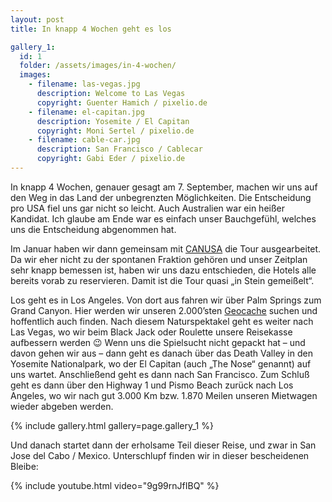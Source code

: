 ```yaml
---
layout: post
title: In knapp 4 Wochen geht es los

gallery_1:
  id: 1
  folder: /assets/images/in-4-wochen/
  images:
    - filename: las-vegas.jpg
      description: Welcome to Las Vegas
      copyright: Guenter Hamich / pixelio.de
    - filename: el-capitan.jpg
      description: Yosemite / El Capitan
      copyright: Moni Sertel / pixelio.de
    - filename: cable-car.jpg
      description: San Francisco / Cablecar
      copyright: Gabi Eder / pixelio.de
---
```


In knapp 4 Wochen, genauer gesagt am 7. September, machen wir uns auf den Weg in das Land der unbegrenzten Möglichkeiten. Die Entscheidung pro USA fiel uns gar nicht so leicht. Auch Australien war ein heißer Kandidat. Ich glaube am Ende war es einfach unser Bauchgefühl, welches uns die Entscheidung abgenommen hat.

Im Januar haben wir dann gemeinsam mit [CANUSA][canusa] die Tour ausgearbeitet. Da wir eher nicht zu der spontanen Fraktion gehören und unser Zeitplan sehr knapp bemessen ist, haben wir uns dazu entschieden, die Hotels alle bereits vorab zu reservieren. Damit ist die Tour quasi „in Stein gemeißelt“.

Los geht es in Los Angeles. Von dort aus fahren wir über Palm Springs zum Grand Canyon. Hier werden wir unseren 2.000’sten [Geocache][geocache] suchen und hoffentlich auch finden. Nach diesem Naturspektakel geht es weiter nach Las Vegas, wo wir beim Black Jack oder Roulette unsere Reisekasse aufbessern werden 😉 Wenn uns die Spielsucht nicht gepackt hat – und davon gehen wir aus – dann geht es danach über das Death Valley in den Yosemite Nationalpark, wo der El Capitan (auch „The Nose“ genannt) auf uns wartet. Anschließend geht es dann nach San Francisco. Zum Schluß geht es dann über den Highway 1 und Pismo Beach zurück nach Los Angeles, wo wir nach gut 3.000 Km bzw. 1.870 Meilen unseren Mietwagen wieder abgeben werden.

{% include gallery.html gallery=page.gallery_1 %}

Und danach startet dann der erholsame Teil dieser Reise, und zwar in San Jose del Cabo / Mexico. Unterschlupf finden wir in dieser bescheidenen Bleibe:

{% include youtube.html video="9g99rnJfIBQ" %}

[canusa]: https://www.canusa.de/
[geocache]: https://www.geocaching.com/geocache/GCG0HZ_below-the-rim-dont-follow-the-raven
